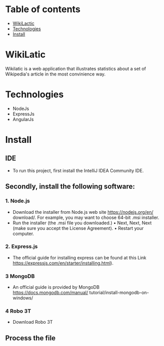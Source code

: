 # Table of contents
* [WikiLactic](README.md#wikilatic)
* [Technologies](README.md#technologies)
* [Install](README.md#install)

# WikiLatic
Wikilatic is a web application that illustrates statistics about a set of Wikipedia's article in the most convinience way.

# Technologies
* NodeJs
* ExpressJs
* AngularJs

# Install

## IDE
- To run this project, first install the IntelliJ IDEA Community IDE.

## Secondly, install the following software:
### 1. Node.js 
- Download the installer from Node.js web site https://nodejs.org/en/ download/. For example, you may want to choose 64-bit .msi installer.
- Run the installer (the .msi file you downloaded.) • Next, Next, Next (make sure you accept the License Agreement). • Restart your computer.

### 2. Express.js
- The official guide for installing express can be found at this Link https://expressjs.com/en/starter/installing.html).

### 3 MongoDB
- An official guide is provided by MongoDB https://docs.mongodb.com/manual/ tutorial/install-mongodb-on-windows/

### 4 Robo 3T
- Download Robo 3T

## Process the file

